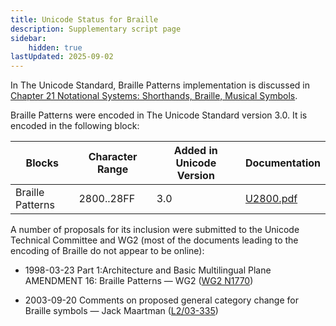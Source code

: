 ```yaml
---
title: Unicode Status for Braille
description: Supplementary script page
sidebar:
    hidden: true
lastUpdated: 2025-09-02
---
```


In The Unicode Standard, Braille Patterns implementation is discussed in [Chapter 21 Notational Systems: Shorthands, Braille, Musical Symbols](http://www.unicode.org/versions/latest/ch21.pdf).

[comment]: # (end of intro)

[comment]: # (start of blocks)

Braille Patterns were encoded in The Unicode Standard version 3.0. It is encoded in the following block:

| Blocks | Character Range | Added in Unicode Version | Documentation |
| ------ | --------------- | ------------------------ | ------------- |
| Braille Patterns  |  2800..28FF  |  3.0  |  [U2800.pdf](http://www.unicode.org/charts/PDF/U2800.pdf)  |

[comment]: # (end of blocks)

[comment]: # (start of chars)



[comment]: # (end of chars)

[comment]: # (start of rest)

A number of proposals for its inclusion were submitted to the Unicode Technical Committee and WG2 (most of the documents leading to the encoding of Braille do not appear to be online):

- 1998-03-23 Part 1:Architecture and Basic Multilingual Plane AMENDMENT 16: Braille Patterns — WG2 ([WG2 N1770](https://www.unicode.org/wg2/docs/n1770.pdf))

- 2003-09-20 Comments on proposed general category change for Braille symbols — Jack Maartman ([L2/03-335](http://www.unicode.org/cgi-bin/GetMatchingDocs.pl?L2/03-335))
